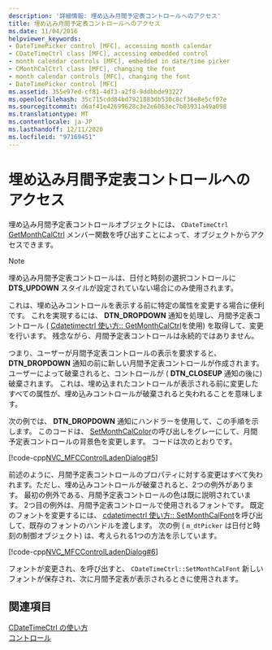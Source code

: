 ```yaml
---
description: '詳細情報: 埋め込み月間予定表コントロールへのアクセス'
title: 埋め込み月間予定表コントロールへのアクセス
ms.date: 11/04/2016
helpviewer_keywords:
- DateTimePicker control [MFC], accessing month calendar
- CDateTimeCtrl class [MFC], accessing embedded control
- month calendar controls [MFC], embedded in date/time picker
- CMonthCalCtrl class [MFC], changing the font
- month calendar controls [MFC], changing the font
- DateTimePicker control [MFC]
ms.assetid: 355e97ed-cf81-4df3-a2f8-9ddbbde93227
ms.openlocfilehash: 35c715cdd84bd7921883db530c8cf36e8e5cf07e
ms.sourcegitcommit: d6af41e42699628c3e2e6063ec7b03931a49a098
ms.translationtype: MT
ms.contentlocale: ja-JP
ms.lasthandoff: 12/11/2020
ms.locfileid: "97169451"
---
```

# <a name="accessing-the-embedded-month-calendar-control"></a>埋め込み月間予定表コントロールへのアクセス

埋め込み月間予定表コントロールオブジェクトには、 `CDateTimeCtrl` [GetMonthCalCtrl](reference/cdatetimectrl-class.md#getmonthcalctrl) メンバー関数を呼び出すことによって、オブジェクトからアクセスできます。

> [!NOTE]
> 埋め込み月間予定表コントロールは、日付と時刻の選択コントロールに **DTS_UPDOWN** スタイルが設定されていない場合にのみ使用されます。

これは、埋め込みコントロールを表示する前に特定の属性を変更する場合に便利です。 これを実現するには、 **DTN_DROPDOWN** 通知を処理し、月間予定表コントロール ( [Cdatetimectrl 使い方:: GetMonthCalCtrl](reference/cdatetimectrl-class.md#getmonthcalctrl)を使用) を取得して、変更を行います。 残念ながら、月間予定表コントロールは永続的ではありません。

つまり、ユーザーが月間予定表コントロールの表示を要求すると、 **DTN_DROPDOWN** 通知の前に新しい月間予定表コントロールが作成されます。 ユーザーによって破棄されると、コントロールが ( **DTN_CLOSEUP** 通知の後に) 破棄されます。 これは、埋め込まれたコントロールが表示される前に変更したすべての属性が、埋め込みコントロールが破棄されると失われることを意味します。

次の例では、 **DTN_DROPDOWN** 通知にハンドラーを使用して、この手順を示します。 このコードは、 [SetMonthCalColor](reference/cdatetimectrl-class.md#setmonthcalcolor)の呼び出しをグレーにして、月間予定表コントロールの背景色を変更します。 コードは次のとおりです。

[!code-cpp[NVC_MFCControlLadenDialog#5](codesnippet/cpp/accessing-the-embedded-month-calendar-control_1.cpp)]

前述のように、月間予定表コントロールのプロパティに対する変更はすべて失われます。ただし、埋め込みコントロールが破棄されると、2つの例外があります。 最初の例外である、月間予定表コントロールの色は既に説明されています。 2つ目の例外は、月間予定表コントロールで使用されるフォントです。 既定のフォントを変更するには、 [cdatetimectrl 使い方:: SetMonthCalFont](reference/cdatetimectrl-class.md#setmonthcalfont)を呼び出して、既存のフォントのハンドルを渡します。 次の例 ( `m_dtPicker` は日付と時刻の制御オブジェクト) は、考えられる1つの方法を示しています。

[!code-cpp[NVC_MFCControlLadenDialog#6](codesnippet/cpp/accessing-the-embedded-month-calendar-control_2.cpp)]

フォントが変更され、を呼び出すと、 `CDateTimeCtrl::SetMonthCalFont` 新しいフォントが保存され、次に月間予定表が表示されるときに使用されます。

## <a name="see-also"></a>関連項目

[CDateTimeCtrl の使い方](using-cdatetimectrl.md)<br/>
[コントロール](controls-mfc.md)
